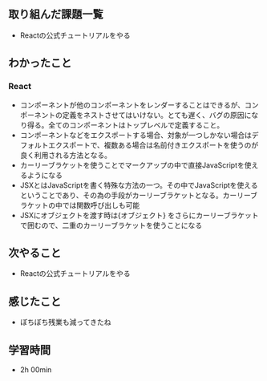 ## 取り組んだ課題一覧
- Reactの公式チュートリアルをやる
## わかったこと
### React
- コンポーネントが他のコンポーネントをレンダーすることはできるが、コンポーネントの定義をネストさせてはいけない。とても遅く、バグの原因になり得る。全てのコンポーネントはトップレベルで定義すること。
- コンポーネントなどをエクスポートする場合、対象が一つしかない場合はデフォルトエクスポートで、複数ある場合は名前付きエクスポートを使うのが良く利用される方法となる。
- カーリーブラケットを使うことでマークアップの中で直接JavaScriptを使えるようになる
- JSXとはJavaScriptを書く特殊な方法の一つ。その中でJavaScriptを使えるということであり、その為の手段がカーリーブラケットとなる。カーリーブラケットの中では関数呼び出しも可能
- JSXにオブジェクトを渡す時は{オブジェクト} をさらにカーリーブラケットで囲むので、二重のカーリーブラケットを使うことになる
## 次やること
- Reactの公式チュートリアルをやる
## 感じたこと
- ぼちぼち残業も減ってきたね
## 学習時間
- 2h 00min